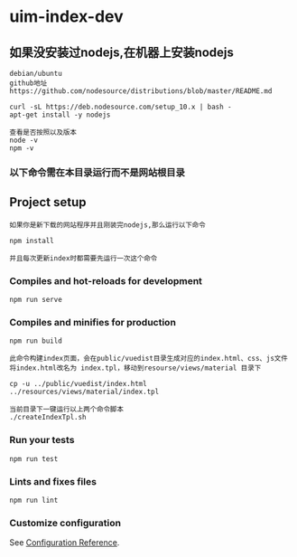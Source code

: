 # uim-index-dev
## 如果没安装过nodejs,在机器上安装nodejs
```
debian/ubuntu
github地址 https://github.com/nodesource/distributions/blob/master/README.md

curl -sL https://deb.nodesource.com/setup_10.x | bash -
apt-get install -y nodejs

查看是否按照以及版本
node -v 
npm -v
```
### 以下命令需在本目录运行而不是网站根目录

## Project setup
```
如果你是新下载的网站程序并且刚装完nodejs,那么运行以下命令

npm install

并且每次更新index时都需要先运行一次这个命令
```

### Compiles and hot-reloads for development
```
npm run serve
```

### Compiles and minifies for production
```
npm run build

此命令构建index页面，会在public/vuedist目录生成对应的index.html、css、js文件
将index.html改名为 index.tpl，移动到resourse/views/material 目录下

cp -u ../public/vuedist/index.html ../resources/views/material/index.tpl

当前目录下一键运行以上两个命令脚本
./createIndexTpl.sh
```

### Run your tests
```
npm run test
```

### Lints and fixes files
```
npm run lint
```

### Customize configuration
See [Configuration Reference](https://cli.vuejs.org/config/).
